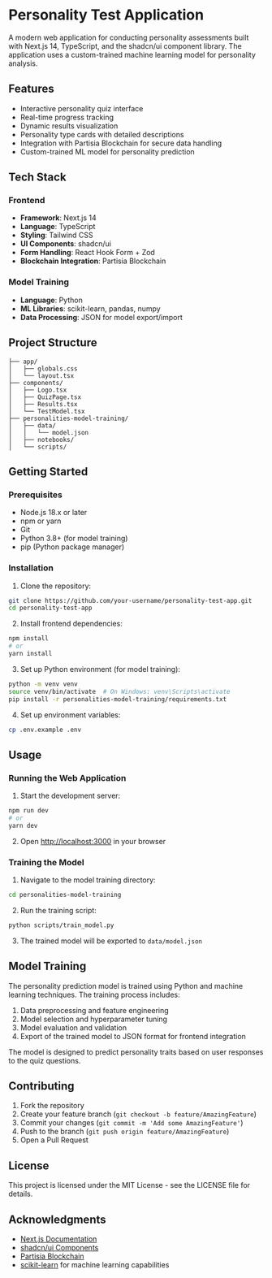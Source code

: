 # Personality Test Application

A modern web application for conducting personality assessments built with Next.js 14, TypeScript, and the shadcn/ui component library. The application uses a custom-trained machine learning model for personality analysis.

## Features

- Interactive personality quiz interface
- Real-time progress tracking
- Dynamic results visualization
- Personality type cards with detailed descriptions
- Integration with Partisia Blockchain for secure data handling
- Custom-trained ML model for personality prediction

## Tech Stack

### Frontend

- **Framework**: Next.js 14
- **Language**: TypeScript
- **Styling**: Tailwind CSS
- **UI Components**: shadcn/ui
- **Form Handling**: React Hook Form + Zod
- **Blockchain Integration**: Partisia Blockchain

### Model Training

- **Language**: Python
- **ML Libraries**: scikit-learn, pandas, numpy
- **Data Processing**: JSON for model export/import

## Project Structure

```
├── app/
│   ├── globals.css
│   └── layout.tsx
├── components/
│   ├── Logo.tsx
│   ├── QuizPage.tsx
│   ├── Results.tsx
│   └── TestModel.tsx
├── personalities-model-training/
│   ├── data/
│   │   └── model.json
│   ├── notebooks/
│   └── scripts/
```

## Getting Started

### Prerequisites

- Node.js 18.x or later
- npm or yarn
- Git
- Python 3.8+ (for model training)
- pip (Python package manager)

### Installation

1. Clone the repository:

```bash
git clone https://github.com/your-username/personality-test-app.git
cd personality-test-app
```

2. Install frontend dependencies:

```bash
npm install
# or
yarn install
```

3. Set up Python environment (for model training):

```bash
python -m venv venv
source venv/bin/activate  # On Windows: venv\Scripts\activate
pip install -r personalities-model-training/requirements.txt
```

4. Set up environment variables:

```bash
cp .env.example .env
```

## Usage

### Running the Web Application

1. Start the development server:

```bash
npm run dev
# or
yarn dev
```

2. Open [http://localhost:3000](http://localhost:3000) in your browser

### Training the Model

1. Navigate to the model training directory:

```bash
cd personalities-model-training
```

2. Run the training script:

```bash
python scripts/train_model.py
```

3. The trained model will be exported to `data/model.json`

## Model Training

The personality prediction model is trained using Python and machine learning techniques. The training process includes:

1. Data preprocessing and feature engineering
2. Model selection and hyperparameter tuning
3. Model evaluation and validation
4. Export of the trained model to JSON format for frontend integration

The model is designed to predict personality traits based on user responses to the quiz questions.

## Contributing

1. Fork the repository
2. Create your feature branch (`git checkout -b feature/AmazingFeature`)
3. Commit your changes (`git commit -m 'Add some AmazingFeature'`)
4. Push to the branch (`git push origin feature/AmazingFeature`)
5. Open a Pull Request

## License

This project is licensed under the MIT License - see the LICENSE file for details.

## Acknowledgments

- [Next.js Documentation](https://nextjs.org/docs)
- [shadcn/ui Components](https://ui.shadcn.com)
- [Partisia Blockchain](https://partisiablockchain.com)
- [scikit-learn](https://scikit-learn.org/) for machine learning capabilities
